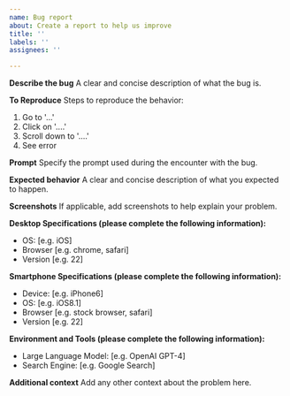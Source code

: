 ```yaml
---
name: Bug report
about: Create a report to help us improve
title: ''
labels: ''
assignees: ''

---
```


**Describe the bug**
A clear and concise description of what the bug is.

**To Reproduce**
Steps to reproduce the behavior:
1. Go to '...'
2. Click on '....'
3. Scroll down to '....'
4. See error

**Prompt**
Specify the prompt used during the encounter with the bug.

**Expected behavior**
A clear and concise description of what you expected to happen.

**Screenshots**
If applicable, add screenshots to help explain your problem.

**Desktop Specifications (please complete the following information):**
 - OS: [e.g. iOS]
 - Browser [e.g. chrome, safari]
 - Version [e.g. 22]

**Smartphone Specifications (please complete the following information):**
 - Device: [e.g. iPhone6]
 - OS: [e.g. iOS8.1]
 - Browser [e.g. stock browser, safari]
 - Version [e.g. 22]

**Environment and Tools (please complete the following information):**
 - Large Language Model: [e.g. OpenAI GPT-4]
 - Search Engine: [e.g. Google Search]

**Additional context**
Add any other context about the problem here.
